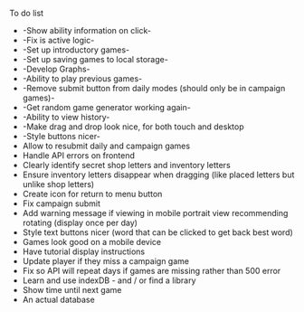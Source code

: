 To do list

* -Show ability information on click-
* -Fix is active logic-
* -Set up introductory games-
* -Set up saving games to local storage-
* -Develop Graphs-
* -Ability to play previous games-
* -Remove submit button from daily modes (should only be in campaign games)-
* -Get random game generator working again-
* -Ability to view history-
* -Make drag and drop look nice, for both touch and desktop
* -Style buttons nicer-
* Allow to resubmit daily and campaign games
* Handle API errors on frontend
* Clearly identify secret shop letters and inventory letters
* Ensure inventory letters disappear when dragging (like placed letters but unlike shop letters)
* Create icon for return to menu button
* Fix campaign submit
* Add warning message if viewing in mobile portrait view recommending rotating (display once per day)
* Style text buttons nicer (word that can be clicked to get back best word)
* Games look good on a mobile device
* Have tutorial display instructions
* Update player if they miss a campaign game
* Fix so API will repeat days if games are missing rather than 500 error
* Learn and use indexDB - and / or find a library
* Show time until next game
* An actual database